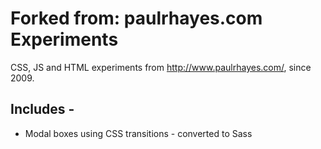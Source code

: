 # Forked from: paulrhayes.com Experiments
CSS, JS and HTML experiments from http://www.paulrhayes.com/, since 2009.

## Includes -
- Modal boxes using CSS transitions - converted to Sass